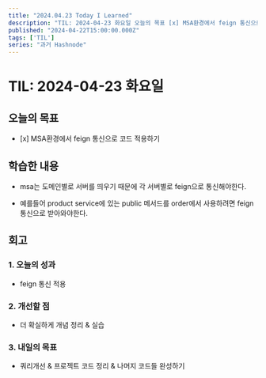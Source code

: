 ```yaml
---
title: "2024.04.23 Today I Learned"
description: "TIL: 2024-04-23 화요일 오늘의 목표 [x] MSA환경에서 feign 통신으로 코드 적용하기 학습한 내용 msa는 도메인별로 서버를 띄우기 때문에 각 서버별로 feign으로 통신해야한다. 예를들어 product service에 있는 public 메서드를 order에서 사용하려면 feign 통신으로 받아와야한다. 회고 1. 오늘의 성과 feign 통신 적용 2. 개선할 점 더 확실하게 개념 정리 & 실습 3. 내일의 ..."
published: "2024-04-22T15:00:00.000Z"
tags: ['TIL']
series: "과거 Hashnode"
---
```


# TIL: 2024-04-23 화요일

## 오늘의 목표

* \[x\] MSA환경에서 feign 통신으로 코드 적용하기
    

## 학습한 내용

* msa는 도메인별로 서버를 띄우기 때문에 각 서버별로 feign으로 통신해야한다.
    
* 예를들어 product service에 있는 public 메서드를 order에서 사용하려면 feign 통신으로 받아와야한다.
    

## 회고

### 1\. 오늘의 성과

* feign 통신 적용
    

### 2\. 개선할 점

* 더 확실하게 개념 정리 & 실습
    

### 3\. 내일의 목표

* 쿼리개선 & 프로젝트 코드 정리 & 나머지 코드들 완성하기